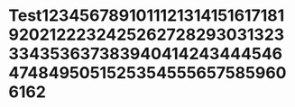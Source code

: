 # Test1234567891011121314151617181920212223242526272829303132333435363738394041424344454647484950515253545556575859606162